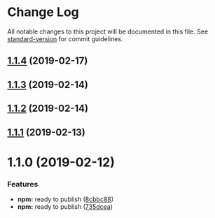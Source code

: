 # Change Log

All notable changes to this project will be documented in this file. See [standard-version](https://github.com/conventional-changelog/standard-version) for commit guidelines.

<a name="1.1.4"></a>
## [1.1.4](https://github.com/NaturesProphet/restart-rancher/compare/v1.1.3...v1.1.4) (2019-02-17)



<a name="1.1.3"></a>
## [1.1.3](https://github.com/NaturesProphet/restart-rancher/compare/v1.1.2...v1.1.3) (2019-02-14)



<a name="1.1.2"></a>
## [1.1.2](https://github.com/NaturesProphet/restart-rancher/compare/v1.1.1...v1.1.2) (2019-02-14)



<a name="1.1.1"></a>
## [1.1.1](https://github.com/NaturesProphet/restart-rancher/compare/v1.1.0...v1.1.1) (2019-02-13)



<a name="1.1.0"></a>
# 1.1.0 (2019-02-12)


### Features

* **npm:** ready to publish ([8cbbc88](https://github.com/NaturesProphet/restart-rancher/commit/8cbbc88))
* **npm:** ready to publish ([735dcea](https://github.com/NaturesProphet/restart-rancher/commit/735dcea))
